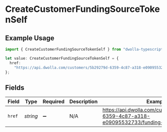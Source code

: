 # CreateCustomerFundingSourceTokenSelf

## Example Usage

```typescript
import { CreateCustomerFundingSourceTokenSelf } from "dwolla-typescript/models/operations";

let value: CreateCustomerFundingSourceTokenSelf = {
  href:
    "https://api.dwolla.com/customers/5b29279d-6359-4c87-a318-e09095532733/funding-sources-token",
};
```

## Fields

| Field                                                                                       | Type                                                                                        | Required                                                                                    | Description                                                                                 | Example                                                                                     |
| ------------------------------------------------------------------------------------------- | ------------------------------------------------------------------------------------------- | ------------------------------------------------------------------------------------------- | ------------------------------------------------------------------------------------------- | ------------------------------------------------------------------------------------------- |
| `href`                                                                                      | *string*                                                                                    | :heavy_minus_sign:                                                                          | N/A                                                                                         | https://api.dwolla.com/customers/5b29279d-6359-4c87-a318-e09095532733/funding-sources-token |
